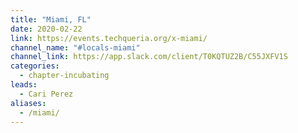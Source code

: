 ```yaml
---
title: "Miami, FL"
date: 2020-02-22
link: https://events.techqueria.org/x-miami/
channel_name: "#locals-miami"
channel_link: https://app.slack.com/client/T0KQTUZ2B/C55JXFV1S
categories:
  - chapter-incubating
leads:
  - Cari Perez
aliases:
  - /miami/
---
```

